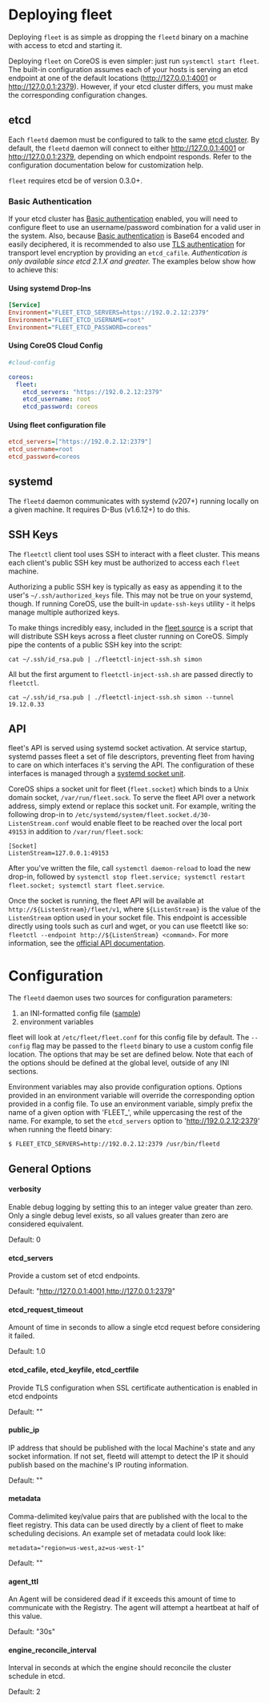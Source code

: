 # Deploying fleet

Deploying `fleet` is as simple as dropping the `fleetd` binary on a machine with access to etcd and starting it.

Deploying `fleet` on CoreOS is even simpler: just run `systemctl start fleet`. The built-in configuration assumes each of your hosts is serving an etcd endpoint at one of the default locations (http://127.0.0.1:4001 or http://127.0.0.1:2379). However, if your etcd cluster differs, you must make the corresponding configuration changes.

## etcd

Each `fleetd` daemon must be configured to talk to the same [etcd cluster][etcd]. By default, the `fleetd` daemon will connect to either http://127.0.0.1:4001 or http://127.0.0.1:2379, depending on which endpoint responds. Refer to the configuration documentation below for customization help.

`fleet` requires etcd be of version 0.3.0+.

[etcd]: https://coreos.com/docs/cluster-management/setup/getting-started-with-etcd

### Basic Authentication

If your etcd cluster has [Basic authentication][etcd-authentication] enabled, you will need to configure fleet to use an username/password combination for a valid user in the system. Also, because [Basic authentication][etcd-authentication] is Base64 encoded and easily deciphered, it is recommended to also use [TLS authentication][etcd-security] for transport level encryption by providing an `etcd_cafile`. *Authentication is only available since etcd 2.1.X and greater.*
The examples below show how to achieve this:

#### Using systemd Drop-Ins

```ini
[Service]
Environment="FLEET_ETCD_SERVERS=https://192.0.2.12:2379"
Environment="FLEET_ETCD_USERNAME=root"
Environment="FLEET_ETCD_PASSWORD=coreos"
```

#### Using CoreOS Cloud Config

```yaml
#cloud-config

coreos:
  fleet:
    etcd_servers: "https://192.0.2.12:2379"
    etcd_username: root
    etcd_password: coreos
```

#### Using fleet configuration file

```ini
etcd_servers=["https://192.0.2.12:2379"]
etcd_username=root
etcd_password=coreos
```

## systemd

The `fleetd` daemon communicates with systemd (v207+) running locally on a given machine. It requires D-Bus (v1.6.12+) to do this.

## SSH Keys

The `fleetctl` client tool uses SSH to interact with a fleet cluster. This means each client's public SSH key must be authorized to access each `fleet` machine.

Authorizing a public SSH key is typically as easy as appending it to the user's `~/.ssh/authorized_keys` file. This may not be true on your systemd, though. If running CoreOS, use the built-in `update-ssh-keys` utility - it helps manage multiple authorized keys.

To make things incredibly easy, included in the [fleet source](../scripts/fleetctl-inject-ssh.sh) is a script that will distribute SSH keys across a fleet cluster running on CoreOS. Simply pipe the contents of a public SSH key into the script:

```
cat ~/.ssh/id_rsa.pub | ./fleetctl-inject-ssh.sh simon
```

All but the first argument to `fleetctl-inject-ssh.sh` are passed directly to `fleetctl`.

```
cat ~/.ssh/id_rsa.pub | ./fleetctl-inject-ssh.sh simon --tunnel 19.12.0.33
```

## API

fleet's API is served using systemd socket activation.
At service startup, systemd passes fleet a set of file descriptors, preventing fleet from having to care on which interfaces it's serving the API.
The configuration of these interfaces is managed through a [systemd socket unit][socket-unit].

[socket-unit]: http://www.freedesktop.org/software/systemd/man/systemd.socket.html

CoreOS ships a socket unit for fleet (`fleet.socket`) which binds to a Unix domain socket, `/var/run/fleet.sock`.
To serve the fleet API over a network address, simply extend or replace this socket unit.
For example, writing the following drop-in to `/etc/systemd/system/fleet.socket.d/30-ListenStream.conf` would enable fleet to be reached over the local port `49153` in addition to `/var/run/fleet.sock`:

```
[Socket]
ListenStream=127.0.0.1:49153
```

After you've written the file, call `systemctl daemon-reload` to load the new drop-in, followed by `systemctl stop fleet.service; systemctl restart fleet.socket; systemctl start fleet.service`.

Once the socket is running, the fleet API will be available at `http://${ListenStream}/fleet/v1`, where `${ListenStream}` is the value of the `ListenStream` option used in your socket file.
This endpoint is accessible directly using tools such as curl and wget, or you can use fleetctl like so: `fleetctl --endpoint http://${ListenStream} <command>`.
For more information, see the [official API documentation][api-doc].

[api-doc]: https://github.com/coreos/fleet/blob/master/Documentation/api-v1.md

# Configuration

The `fleetd` daemon uses two sources for configuration parameters:

1. an INI-formatted config file ([sample][config])
2. environment variables

[config]: https://github.com/coreos/fleet/blob/master/fleet.conf.sample

fleet will look at `/etc/fleet/fleet.conf` for this config file by default. The `--config` flag may be passed to the `fleetd` binary to use a custom config file location. The options that may be set are defined below. Note that each of the options should be defined at the global level, outside of any INI sections.

Environment variables may also provide configuration options. Options provided in an environment variable will override the corresponding option provided in a config file. To use an environment variable, simply prefix the name of a given option with 'FLEET_', while uppercasing the rest of the name. For example, to set the `etcd_servers` option to 'http://192.0.2.12:2379' when running the fleetd binary:

```
$ FLEET_ETCD_SERVERS=http://192.0.2.12:2379 /usr/bin/fleetd
```

## General Options

#### verbosity

Enable debug logging by setting this to an integer value greater than zero.
Only a single debug level exists, so all values greater than zero are considered equivalent.

Default: 0

#### etcd_servers

Provide a custom set of etcd endpoints.

Default: "http://127.0.0.1:4001,http://127.0.0.1:2379"

#### etcd_request_timeout

Amount of time in seconds to allow a single etcd request before considering it failed.

Default: 1.0

#### etcd_cafile, etcd_keyfile, etcd_certfile 

Provide TLS configuration when SSL certificate authentication is enabled in etcd endpoints

Default: ""

#### public_ip

IP address that should be published with the local Machine's state and any socket information.
If not set, fleetd will attempt to detect the IP it should publish based on the machine's IP routing information.

Default: ""

#### metadata

Comma-delimited key/value pairs that are published with the local to the fleet registry. This data can be used directly by a client of fleet to make scheduling decisions. An example set of metadata could look like:  

	metadata="region=us-west,az=us-west-1"

Default: ""

#### agent_ttl

An Agent will be considered dead if it exceeds this amount of time to communicate with the Registry. The agent will attempt a heartbeat at half of this value.

Default: "30s"

#### engine_reconcile_interval

Interval in seconds at which the engine should reconcile the cluster schedule in etcd.

Default: 2

[etcd]: https://github.com/coreos/etcd/blob/v3.0.4/Documentation/docs.md
[etcd-security]: https://github.com/coreos/etcd/blob/v3.0.4/Documentation/op-guide/security.md
[etcd-authentication]: https://github.com/coreos/etcd/blob/v3.0.4/Documentation/v2/authentication.md
